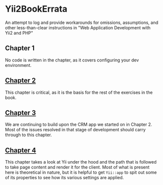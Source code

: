 # Yii2BookErrata
An attempt to log and provide workarounds for omissions, assumptions, and other less-than-clear instructions in "Web Application Development with Yii2 and PHP"

## Chapter 1

No code is written in the chapter, as it covers configuring your dev environment.

## [Chapter 2](Chapter-2.md)
This chapter is critical, as it is the basis for the rest of the exercises in the book. 

## [Chapter 3](Chapter-3.md)

We are continuing to build upon the CRM app we started on in Chapter 2. Most of the issues resolved in that stage of development should carry through to this chapter.

## [Chapter 4](Chapter-4.md)

This chapter takes a look at Yii under the hood and the path that is followed to take page content and render it for the client. Most of what is present here is theoretical in nature, but it is helpful to get `Yii::app` to spit out some of its properties to see how its various settings are applied.

